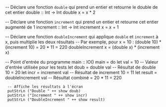 -- Déclare une fonction `double` qui prend un entier et retourne le double de cet entier
double :: Int -> Int
double x = x * 2

-- Déclare une fonction `increment` qui prend un entier et retourne cet entier augmenté de 1
increment :: Int -> Int
increment x = x + 1

-- Déclare une fonction `doubleIncrement` qui applique `double` et `increment` à x, puis multiplie les deux résultats
-- Par exemple, pour x = 10 : (double 10) * (increment 10) = 20 * 11 = 220
doubleIncrement x = (double x) * (increment x)

-- Point d'entrée du programme
main :: IO()
main = do
     let val = 10  -- Valeur d'entrée utilisée pour les tests
     let doub = double val  -- Résultat de double 10 = 20
     let incr = increment val  -- Résultat de increment 10 = 11
     let result = doubleIncrement val  -- Résultat combiné = 20 * 11 = 220
     
     -- Affiche les résultats à l'écran
     putStrLn ("Double " ++ show doub)
     putStrLn ("Increment " ++ show incr)
     putStrLn ("DoubleIncrement " ++ show result)
